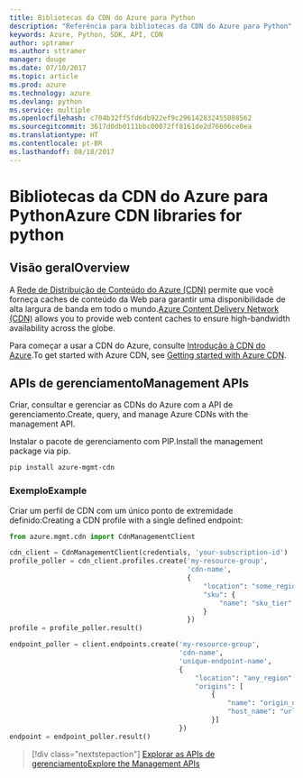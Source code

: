 ```yaml
---
title: Bibliotecas da CDN do Azure para Python
description: "Referência para bibliotecas da CDN do Azure para Python"
keywords: Azure, Python, SDK, API, CDN
author: sptramer
ms.author: sttramer
manager: douge
ms.date: 07/10/2017
ms.topic: article
ms.prod: azure
ms.technology: azure
ms.devlang: python
ms.service: multiple
ms.openlocfilehash: c704b32ff5fd6db922ef9c296142832455088562
ms.sourcegitcommit: 3617d0db0111bbc00072ff8161de2d76606ce0ea
ms.translationtype: HT
ms.contentlocale: pt-BR
ms.lasthandoff: 08/18/2017
---
```

# <a name="azure-cdn-libraries-for-python"></a><span data-ttu-id="4d532-104">Bibliotecas da CDN do Azure para Python</span><span class="sxs-lookup"><span data-stu-id="4d532-104">Azure CDN libraries for python</span></span>

## <a name="overview"></a><span data-ttu-id="4d532-105">Visão geral</span><span class="sxs-lookup"><span data-stu-id="4d532-105">Overview</span></span>

<span data-ttu-id="4d532-106">A [Rede de Distribuição de Conteúdo do Azure (CDN)](https://docs.microsoft.com/en-us/azure/cdn/cdn-overview) permite que você forneça caches de conteúdo da Web para garantir uma disponibilidade de alta largura de banda em todo o mundo.</span><span class="sxs-lookup"><span data-stu-id="4d532-106">[Azure Content Delivery Network (CDN)](https://docs.microsoft.com/en-us/azure/cdn/cdn-overview) allows you to provide web content caches to ensure high-bandwidth availability across the globe.</span></span>

<span data-ttu-id="4d532-107">Para começar a usar a CDN do Azure, consulte [Introdução à CDN do Azure](https://docs.microsoft.com/en-us/azure/cdn/cdn-create-new-endpoint).</span><span class="sxs-lookup"><span data-stu-id="4d532-107">To get started with Azure CDN, see [Getting started with Azure CDN](https://docs.microsoft.com/en-us/azure/cdn/cdn-create-new-endpoint).</span></span>

## <a name="management-apis"></a><span data-ttu-id="4d532-108">APIs de gerenciamento</span><span class="sxs-lookup"><span data-stu-id="4d532-108">Management APIs</span></span>

<span data-ttu-id="4d532-109">Criar, consultar e gerenciar as CDNs do Azure com a API de gerenciamento.</span><span class="sxs-lookup"><span data-stu-id="4d532-109">Create, query, and manage Azure CDNs with the management API.</span></span>

<span data-ttu-id="4d532-110">Instalar o pacote de gerenciamento com PIP.</span><span class="sxs-lookup"><span data-stu-id="4d532-110">Install the management package via pip.</span></span>

```bash
pip install azure-mgmt-cdn
```

### <a name="example"></a><span data-ttu-id="4d532-111">Exemplo</span><span class="sxs-lookup"><span data-stu-id="4d532-111">Example</span></span>

<span data-ttu-id="4d532-112">Criar um perfil de CDN com um único ponto de extremidade definido:</span><span class="sxs-lookup"><span data-stu-id="4d532-112">Creating a CDN profile with a single defined endpoint:</span></span>

```python
from azure.mgmt.cdn import CdnManagementClient

cdn_client = CdnManagementClient(credentials, 'your-subscription-id')
profile_poller = cdn_client.profiles.create('my-resource-group',
                                            'cdn-name',
                                            {
                                                "location": "some_region", 
                                                "sku": {
                                                    "name": "sku_tier"
                                                } 
                                            })
profile = profile_poller.result()

endpoint_poller = client.endpoints.create('my-resource-group',
                                          'cdn-name',
                                          'unique-endpoint-name', 
                                          { 
                                              "location": "any_region", 
                                              "origins": [
                                                  {
                                                      "name": "origin_name", 
                                                      "host_name": "url"
                                                  }]
                                          })
endpoint = endpoint_poller.result()
```

> [!div class="nextstepaction"]
> [<span data-ttu-id="4d532-113">Explorar as APIs de gerenciamento</span><span class="sxs-lookup"><span data-stu-id="4d532-113">Explore the Management APIs</span></span>](/python/api/overview/azure/cdn/managementlibrary)
